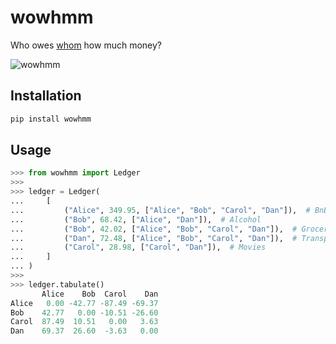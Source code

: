 # wowhmm

Who owes [whom](https://en.wiktionary.org/wiki/whom#Usage_notes) how much money?

![wowhmm](https://github.com/yoonthegoon/wowhmm/media/wowhmm.png)

## Installation

<!-- TODO: Set this up with PyPI. -->

```bash
pip install wowhmm
```

## Usage

```python
>>> from wowhmm import Ledger
>>>
>>> ledger = Ledger(
...     [
...         ("Alice", 349.95, ["Alice", "Bob", "Carol", "Dan"]),  # BnB
...         ("Bob", 68.42, ["Alice", "Dan"]),  # Alcohol
...         ("Bob", 42.02, ["Alice", "Bob", "Carol", "Dan"]),  # Groceries
...         ("Dan", 72.48, ["Alice", "Bob", "Carol", "Dan"]),  # Transportation
...         ("Carol", 28.98, ["Carol", "Dan"]),  # Movies
...     ]
... )
>>>
>>> ledger.tabulate()
       Alice    Bob  Carol    Dan
Alice   0.00 -42.77 -87.49 -69.37
Bob    42.77   0.00 -10.51 -26.60
Carol  87.49  10.51   0.00   3.63
Dan    69.37  26.60  -3.63   0.00
```
